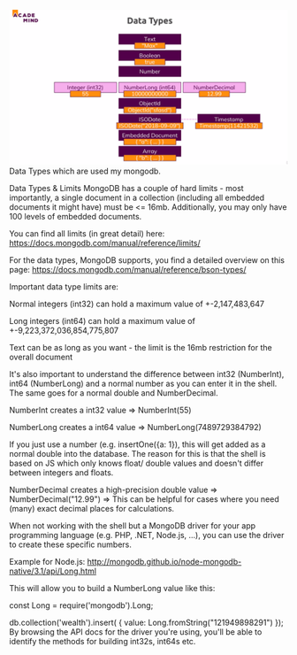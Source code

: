 ![](./screenshots/16_DatatTypes/2022-06-30-05-29-44.png)
Data Types which are used my mongodb.


Data Types & Limits
MongoDB has a couple of hard limits - most importantly, a single document in a collection (including all embedded documents it might have) must be <= 16mb. Additionally, you may only have 100 levels of embedded documents.

You can find all limits (in great detail) here: https://docs.mongodb.com/manual/reference/limits/

For the data types, MongoDB supports, you find a detailed overview on this page: https://docs.mongodb.com/manual/reference/bson-types/

Important data type limits are:

Normal integers (int32) can hold a maximum value of +-2,147,483,647

Long integers (int64) can hold a maximum value of +-9,223,372,036,854,775,807

Text can be as long as you want - the limit is the 16mb restriction for the overall document

It's also important to understand the difference between int32 (NumberInt), int64 (NumberLong) and a normal number as you can enter it in the shell. The same goes for a normal double and NumberDecimal.

NumberInt creates a int32 value => NumberInt(55)

NumberLong creates a int64 value => NumberLong(7489729384792)

If you just use a number (e.g. insertOne({a: 1}), this will get added as a normal double into the database. The reason for this is that the shell is based on JS which only knows float/ double values and doesn't differ between integers and floats.

NumberDecimal creates a high-precision double value => NumberDecimal("12.99") => This can be helpful for cases where you need (many) exact decimal places for calculations.

When not working with the shell but a MongoDB driver for your app programming language (e.g. PHP, .NET, Node.js, ...), you can use the driver to create these specific numbers.

Example for Node.js: http://mongodb.github.io/node-mongodb-native/3.1/api/Long.html

This will allow you to build a NumberLong value like this:

const Long = require('mongodb').Long;
 
db.collection('wealth').insert( {
    value: Long.fromString("121949898291")
});
By browsing the API docs for the driver you're using, you'll be able to identify the methods for building int32s, int64s etc.